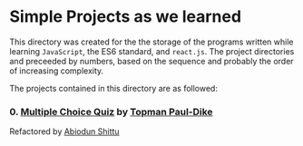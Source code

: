 # Simple Projects as we learned
This directory was created for the the storage of the programs written while learning `JavaScript`, the ES6 standard, and `react.js`.
The project directories and preceeded by numbers, based on the sequence and probably the order of increasing complexity.

The projects contained in this directory are as followed:
### 0. [Multiple Choice Quiz](./0-quiz_app) by [Topman Paul-Dike](https://github.com/tpauldike)
Refactored by [Abiodun Shittu](https://github.com/Abiodun-Shittu)
